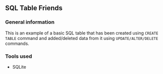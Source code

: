 ## SQL Table Friends

### General information

This is an example of a basic SQL table that has been created using ``CREATE TABLE`` command and added/deleted data from it using ``UPDATE/ALTER/DELETE`` commands. 

### Tools used

+ SQLite
